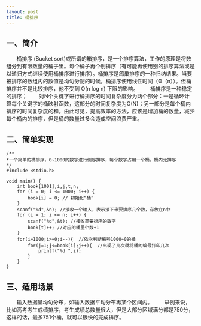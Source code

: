 ```yaml
---
layout: post
title: 桶排序
---
```

## 一、简介 ##
&#160; &#160; &#160; &#160;桶排序 (Bucket sort)或所谓的箱排序，是一个排序算法，工作的原理是将数组分到有限数量的桶子里。每个桶子再个别排序（有可能再使用别的排序算法或是以递归方式继续使用桶排序进行排序）。桶排序是鸽巢排序的一种归纳结果。当要被排序的数组内的数值是均匀分配的时候，桶排序使用线性时间（Θ（n））。但桶排序并不是比较排序，他不受到 O(n log n) 下限的影响。
&#160; &#160; &#160; &#160;桶排序是一种稳定的排序；
&#160; &#160; &#160; &#160;对N个关键字进行桶排序的时间复杂度分为两个部分：一是循环计算每个关键字的桶映射函数，这部分的时间复杂度为O(N)；另一部分是每个桶内排序的时间复杂度的和。由此可见，提高效率的方法，应该是增加桶的数量，减少每个桶内的排序，但是桶的数量过多会造成空间浪费严重。
## 二、简单实现 ##

    /**
    *一个简单的桶排序，0~1000的数字进行倒序排序，每个数字占用一个桶，桶内无排序
    */
    #include <stdio.h>

    void main() {
    	int book[1001],i,j,t,n;
    	for (i = 0; i <= 1000; i++) {
		    book[i] = 0; // 初始化“桶”
	    }
	    scanf("%d",&n); //接收一个输入，表示接下来要排序几个数，存放在n中
	    for (i = 1; i <= n; i++) {
		    scanf("%d",&t); //接收需要排序的数字
		    book[t]++; //对应的桶里个数+1
	    }
	    for(i=1000;i>=0;i--){  //依次判断编号1000~0的桶
		    for(j=1;j<=book[i];j++){  //出现了几次就将桶的编号打印几次
			    printf("%d ",i);
		    }
	    }
    }

## 三、适用场景 ##
&#160; &#160; &#160; &#160;输入数据呈均匀分布，如输入数据平均分布再某个区间内。
&#160; &#160; &#160; &#160;举例来说，比如高考考生成绩排序，考生成绩总数量很大，但是大部分区域满分都是750分，这样的话，最多751个桶，就可以很快的完成排序。